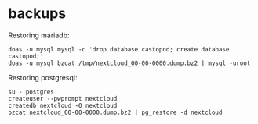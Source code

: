 # backups

Restoring mariadb:

```shell
doas -u mysql mysql -c 'drop database castopod; create database castopod;'
doas -u mysql bzcat /tmp/nextcloud_00-00-0000.dump.bz2 | mysql -uroot
```

Restoring postgresql:

```shell
su - postgres
createuser --pwprompt nextcloud
createdb nextcloud -O nextcloud
bzcat nextcloud_00-00-0000.dump.bz2 | pg_restore -d nextcloud
```